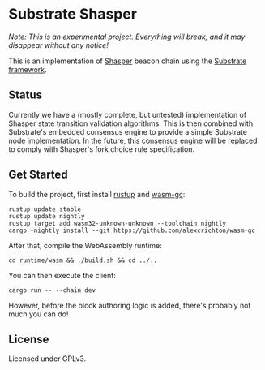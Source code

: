 # Substrate Shasper

*Note: This is an experimental project. Everything will break, and it may disappear without any notice!*

This is an implementation of [Shasper](https://github.com/ethereum/eth2.0-specs) beacon chain using the [Substrate framework](https://github.com/paritytech/substrate).

## Status

Currently we have a (mostly complete, but untested) implementation of Shasper state transition validation algorithms. This is then combined with Substrate's embedded consensus engine to provide a simple Substrate node implementation. In the future, this consensus engine will be replaced to comply with Shasper's fork choice rule specification.

## Get Started

To build the project, first install [rustup](https://rustup.rs/) and [wasm-gc](https://github.com/alexcrichton/wasm-gc):

```
rustup update stable
rustup update nightly
rustup target add wasm32-unknown-unknown --toolchain nightly
cargo +nightly install --git https://github.com/alexcrichton/wasm-gc
```

After that, compile the WebAssembly runtime:

```
cd runtime/wasm && ./build.sh && cd ../..
```

You can then execute the client:

```
cargo run -- --chain dev
```

However, before the block authoring logic is added, there's probably not much you can do!

## License

Licensed under GPLv3.
